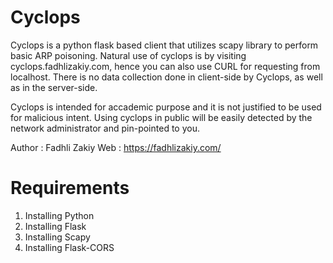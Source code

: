 # Cyclops
Cyclops is a python flask based client that utilizes scapy library to perform basic ARP poisoning. Natural use of cyclops is by visiting cyclops.fadhlizakiy.com, hence you can also use CURL for requesting from localhost. There is no data collection done in client-side by Cyclops, as well as in the server-side.

Cyclops is intended for accademic purpose and it is not justified to be used for malicious intent. Using cyclops in public will be easily detected by the network administrator and pin-pointed to you.

Author : Fadhli Zakiy
Web    : https://fadhlizakiy.com/

# Requirements
1. Installing Python
2. Installing Flask
3. Installing Scapy 
4. Installing Flask-CORS
